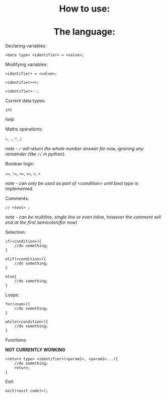 <h1 align="center">How to use:</h1>


<h1 align="center">The language:</h1>

Declaring variables:

`<data type> <identifier> = <value>;`

Modifying variables:

`<identifier> = <value>;`

`<identifier>++;`

`<identifier>--;`

Current data types:

`int` 

*help*

Maths operations:

`+`, `-`, `*`, `/`

*note - `/` will return the whole number answer for now, ignoring any remainder (like `//` in python).*

Boolean logic:

`==`, `!=`, `>=`, `<=`, `>`, `<`

*note - can only be used as part of \<condition> until bool type is implemented.*

Comments:

`// <text> ;`

*note - can be multiline, single line or even inline, however the comment will end at the first semicolon(for now)*

Selection:

```
if(<condition>){
    //do something;
}
```
```
elif(<condition>){
    //do something;
}
```
```
else{
    //do something;
}
```

Loops:

```
for(<num>){
    //do something;
}
```

```
while(<condition>){
    //do something;
}
```

Functions:

**NOT CURRENTLY WORKING**

```
<return type> <identifier>(<param1>, <param2>...){
    //do something;
    return;
}
```

Exit:

`exit(<exit code)>);`
